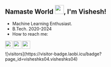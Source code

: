 ## Namaste World <img src="https://camo.githubusercontent.com/1901bfb5293e9991d6bc4beec6f0b47f374d35c53765e410ae306ca41cce4465/68747470733a2f2f6d656469612e67697068792e636f6d2f6d656469612f6a74326558736a376b6758726544476176312f67697068792e676966" width="29px">, I'm Vishesh!

- Machine Learning Enthusiast.
- B.Tech. 2020-2024
- How to reach me:
<a href="https://www.linkedin.com/in/visheshkumarsingh/">
  <img align="left" width="24px" src="https://cdn-icons-png.flaticon.com/512/174/174857.png"  />
</a>
<a href="mailto:visheshkrsinghofficial@gmail.com">
  <img align="left" width="26px" src="https://cdn-icons-png.flaticon.com/512/281/281769.png" />
</a>
<a href="https://www.instagram.com/itnabhikyavishesh/">
  <img align="left" width="26px" src="https://upload.wikimedia.org/wikipedia/commons/thumb/a/a5/Instagram_icon.png/1024px-Instagram_icon.png" />
</a>
<br />
<br />
![visitors](https://visitor-badge.laobi.icu/badge?page_id=visheshks04.visheshks04)
